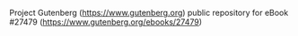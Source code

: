 Project Gutenberg (https://www.gutenberg.org) public repository for eBook #27479 (https://www.gutenberg.org/ebooks/27479)
